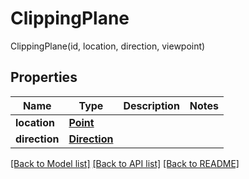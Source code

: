 # ClippingPlane

ClippingPlane(id, location, direction, viewpoint)
## Properties
Name | Type | Description | Notes
------------ | ------------- | ------------- | -------------
**location** | [**Point**](Point.md) |  | 
**direction** | [**Direction**](Direction.md) |  | 

[[Back to Model list]](../README.md#documentation-for-models) [[Back to API list]](../README.md#documentation-for-api-endpoints) [[Back to README]](../README.md)


